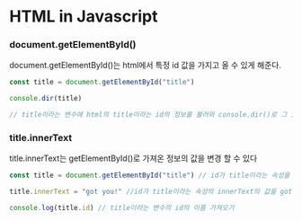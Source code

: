 # HTML in Javascript

### document.getElementById()
document.getElementById()는 html에서 특정 id 값을 가지고 올 수 있게 해준다.

```javascript
const title = document.getElementById("title")

console.dir(title)

// title이라는 변수에 html의 title이라는 id의 정보를 불러와 console.dir()로 그 id의 특징을 오브젝트로 나누어 설명한다
```


### title.innerText

title.innerText는 getElementById()로 가져온 정보의 값을 변경 할 수 있다
```javascript
const title = document.getElementById("title") // id가 title이라는 속성을 가져오기

title.innerText = "got you!" //id가 title이라는 속성의 innerText의 값을 got you로 변경

console.log(title.id) // title이라는 변수의 id의 이름 가져오기
```
